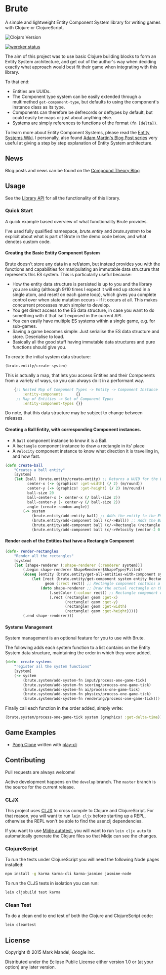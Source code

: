 # Brute

A simple and lightweight Entity Component System library for writing games with Clojure or ClojureScript.

![Clojars Version](https://clojars.org/brute/latest-version.svg?v=2)

[![wercker status](https://app.wercker.com/status/5f5d692036ee110c41a50ccc7b6f4ae5/m "wercker status")](https://app.wercker.com/project/bykey/5f5d692036ee110c41a50ccc7b6f4ae5)

The aim of this project was to use basic Clojure building blocks to form an Entity System architecture, and get out of the
author's way when deciding exactly what approach would best fit their game when integrating with this library.

To that end:

- Entities are UUIDs.
- The Component type system can be easily extended through a multimethod `get-component-type`, but defaults to using the component's instance class as its type.
- Components can therefore be defrecords or deftypes by default, but could easily be maps or just about anything else.
- Systems are simply references to functions of the format `(fn [delta])`.

To learn more about Entity Component Systems, please read the [Entity Systems Wiki](http://entity-systems.wikidot.com/).
I personally, also found [Adam Martin's Blog Post series](http://t-machine.org/index.php/2007/09/03/entity-systems-are-the-future-of-mmog-development-part-1/)
very useful at giving a step by step explanation of Entity System architecture.

## News

Blog posts and news can be found on the [Compound Theory Blog](http://www.compoundtheory.com/category/brute)

## Usage

See the [Library API](https://markmandel.github.io/brute/codox/) for all the functionality of this library.

### Quick Start

A quick example based overview of what functionality Brute provides.

I've used fully qualified namespace, *brute.entity* and *brute.system* to be explicit about what is part of Brute in the demo code below, and what denotes custom code.

#### Creating the Basic Entity Component System

Brute doesn't store any data in a ref/atom, but instead provides you with the functions and capabilities for manipulating an immutable data structure that represents this ES system.  This is particularly useful because:

- How the entity data structure is persisted is up to you and the library you are using (although 9/10 times I expect it will end up stored in a single atom, and reset! on each game loop), which gives you complete control over when state mutation occurs – if it occurs at all. This makes concurrent processes much simpler to develop.
- You get direct access to the ES data structure, in case you want to do something with it that isn’t exposed in the current API.
- You can easily have multiple ES systems within a single game, e.g. for sub-games.
- Saving a game becomes simple: Just serialise the ES data structure and store. Deserialise to load.
- Basically all the good stuff having immutable data structures and pure functions should give you.

To create the initial system data structure:

```clojure
(brute.entity/create-system)
```

This is actually a map, that lets you access Entities and their Components from a variety of ways, so you can always do it in a performant way.

```clojure
    {;; Nested Map of Component Types -> Entity -> Component Instance
        :entity-components      {}
     ;; Map of Entities -> Set of Component Types
        :entity-component-types {}}
```

Do note, that this data structure may be subject to change between releases.

#### Creating a Ball Entity, with corresponding Component instances.

- A `Ball` component instance to know it is a Ball.
- A `Rectangle` component instance to draw a rectangle in its' place
- A `Velocity` component instance to know what direction it is travelling in, and how fast.

```clojure
(defn create-ball
    "Creates a ball entity"
    [system]
    (let [ball (brute.entity/create-entity) ;; Returns a UUID for the Entity
          center-x (-> (graphics! :get-width) (/ 2) (m/round))
          center-y (-> (graphics! :get-height) (/ 2) (m/round))
          ball-size 20
          ball-center-x (- center-x (/ ball-size 2))
          ball-center-y (- center-y (/ ball-size 2))
          angle (create-random-angle)]
        (-> system
            (brute.entity/add-entity ball) ;; Adds the entity to the ES data structure and returns it
            (brute.entity/add-component ball (c/->Ball)) ;; Adds the Ball instance to the ES data structure and returns it
            (brute.entity/add-component ball (c/->Rectangle (rectangle ball-center-x ball-center-y ball-size ball-size) (color :white))) ;; Adds the Rectangle instance to the ES data structure and returns it
            (brute.entity/add-component ball (c/->Velocity (vector-2 0 300 :set-angle angle)))))) ;; Adds the Velocity instance to the ES data structure and returns it
```

#### Render each of the Entities that have a Rectangle Component

```clojure
(defn- render-rectangles
    "Render all the rectangles"
    [system]
    (let [shape-renderer (:shape-renderer (:renderer system))]
        (.begin shape-renderer ShapeRenderer$ShapeType/Filled)
        (doseq [entity (brute.entity/get-all-entities-with-component system Rectangle)] ;; loop around all the entities that have a Rectangle Component instance
            (let [rect (brute.entity/get-component system entity Rectangle) ;; get the Rectangle Component Instance for this entity
                  geom (:rect rect)] ;; Rectangle component contains a Rectangle geometry shape.
                (doto shape-renderer ;; Draw the actual rectangle on the screen
                    (.setColor (:colour rect)) ;; Rectangle component contains the colour
                    (.rect (rectangle! geom :get-x)
                           (rectangle! geom :get-y)
                           (rectangle! geom :get-width)
                           (rectangle! geom :get-height)))))
        (.end shape-renderer)))
```

#### Systems Management
System management is an optional feature for you to use with Brute.

The following adds each system function to a list contains on the Entity System data structure, maintaining the order in which they were added.

```clojure
(defn- create-systems
    "register all the system functions"
    [system]
    (-> system
    	(brute.system/add-system-fn input/process-one-game-tick)
    	(brute.system/add-system-fn scoring/process-one-game-tick)
    	(brute.system/add-system-fn ai/process-one-game-tick)
    	(brute.system/add-system-fn physics/process-one-game-tick)
    	(brute.system/add-system-fn rendering/process-one-game-tick)))
```

Finally call each function in the order added, simply write:

```clojure
(brute.system/process-one-game-tick system (graphics! :get-delta-time))
```



## Game Examples

- [Pong Clone](https://github.com/markmandel/brute-play-pong) written with [play-clj](https://github.com/oakes/play-clj)

## Contributing

Pull requests are always welcome!

Active development happens on the `develop` branch. The `master` branch is the source for the current release.

### CLJX
This project uses [CLJX](https://github.com/lynaghk/cljx) to cross compile to Clojure and ClojureScript.  For that reason, you will want to run `lein cljx` before starting up a REPL, otherwise the REPL won't be able to find the user.clj dependencies.

If you want to use [Midje autotest](https://github.com/marick/Midje/wiki/Autotest), you will want to run `lein cljx auto` to automatically generate the Clojure files so that Midje can see the changes.

### ClojureScript

To run the tests under ClojureScript you will need the following Node pages installed:

```bash
npm install -g karma karma-cli karma-jasmine jasmine-node
```

To run the CLJS tests in isolation you can run:

```bash
lein cljsbuild test karma
```

### Clean Test

To do a clean end to end test of both the Clojure and ClojureScript code:

```bash
lein cleantest
```

## License

Copyright © 2015 Mark Mandel, Google Inc.

Distributed under the Eclipse Public License either version 1.0 or (at
your option) any later version.
